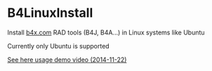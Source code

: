 B4LinuxInstall
==============

Install [b4x.com](b4x.com) RAD tools (B4J, B4A...) in Linux systems like Ubuntu

Currently only Ubuntu is supported

[See here usage demo video (2014-11-22)](https://www.youtube.com/watch?v=s9ZQBiKHGJ8)
